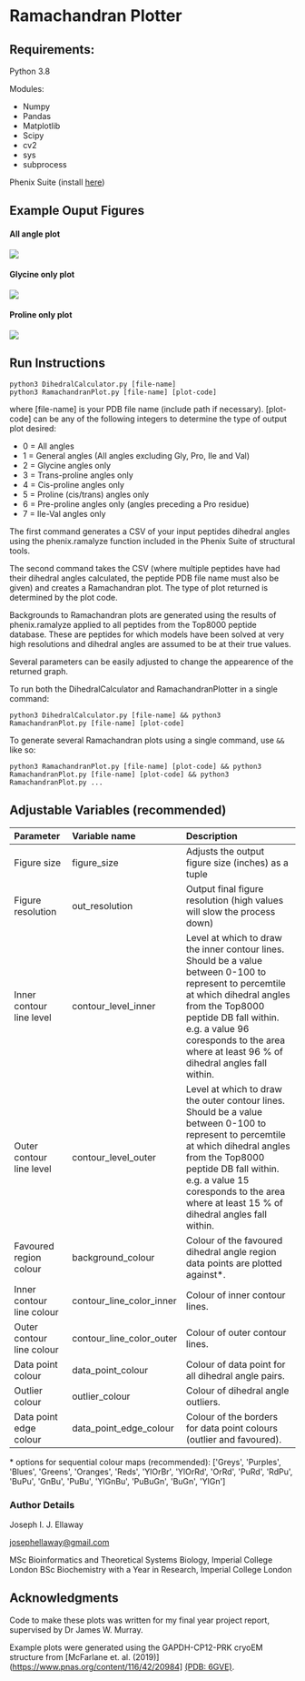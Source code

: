 # Ramachandran Plotter


## Requirements:

Python 3.8

Modules:
- Numpy
- Pandas
- Matplotlib
- Scipy
- cv2
- sys
- subprocess

Phenix Suite (install [here](https://www.phenix-online.org/download/))


## Example Ouput Figures

#### All angle plot 
![](./example_plots/AllRamachangranPlot.png)

#### Glycine only plot
![](./example_plots/GlycineRamachangranPlot.png)

#### Proline only plot
![](./example_plots/ProlineRamachangranPlot.png)




## Run Instructions

	python3 DihedralCalculator.py [file-name]
	python3 RamachandranPlot.py [file-name] [plot-code]

where [file-name] is your PDB file name (include path if necessary). [plot-code] can be any of the following integers to determine the type of output plot desired:

- 0 = All angles 
- 1 = General angles	(All angles excluding Gly, Pro, Ile and Val)
- 2 = Glycine angles only
- 3 = Trans-proline angles only 
- 4 = Cis-proline angles only 
- 5 = Proline (cis/trans) angles only 
- 6 = Pre-proline angles only (angles preceding a Pro residue)
- 7 = Ile-Val angles only 

The first command generates a CSV of your input peptides dihedral angles using the phenix.ramalyze function included in the Phenix Suite of 
structural tools. 

The second command takes the CSV (where multiple peptides have had their dihedral angles calculated, the peptide PDB file name must also be given)
and creates a Ramachandran plot. The type of plot returned is determined by the plot code. 

Backgrounds to Ramachandran plots are generated using the results of phenix.ramalyze applied to all peptides from the Top8000 peptide database. 
These are peptides for which models have been solved at very high resolutions and dihedral angles are assumed to be at their true values. 

Several parameters can be easily adjusted to change the appearence of the returned graph. 


To run both the DihedralCalculator and RamachandranPlotter in a single command:

	python3 DihedralCalculator.py [file-name] && python3 RamachandranPlot.py [file-name] [plot-code]

To generate several Ramachandran plots using a single command, use ```&&``` like so:

	python3 RamachandranPlot.py [file-name] [plot-code] && python3 RamachandranPlot.py [file-name] [plot-code] && python3 RamachandranPlot.py ...

## Adjustable Variables (recommended)

| Parameter | Variable name | Description |
| :--- | :--- | :--- | 
|Figure size| figure_size |Adjusts the output figure size (inches) as a tuple|
|Figure resolution | out_resolution|Output final figure resolution (high values will slow the process down)|
|Inner contour line level |contour_level_inner|Level at which to draw the inner contour lines. Should be a value between 0-100 to represent to percemtile at which dihedral angles from the Top8000 peptide DB fall within. e.g. a value 96 coresponds to the area where at least 96 % of dihedral angles fall within. |
| Outer contour line level | contour_level_outer |Level at which to draw the outer contour lines. Should be a value between 0-100 to represent to percemtile at which dihedral angles from the Top8000 peptide DB fall within. e.g. a value 15 coresponds to the area where at least 15 % of dihedral angles fall within. |
|Favoured region colour |background_colour| Colour of the favoured dihedral angle region data points are plotted against*. |
|Inner contour line colour |contour_line_color_inner|Colour of inner contour lines. |
|Outer contour line colour |contour_line_color_outer|Colour of outer contour lines. |
|Data point colour |data_point_colour |Colour of data point for all dihedral angle pairs. |
|Outlier colour |outlier_colour|Colour of dihedral angle outliers. |
|Data point edge colour |data_point_edge_colour |Colour of the borders for data point colours (outlier and favoured).|

\* options for sequential colour maps (recommended):
['Greys', 'Purples', 'Blues', 'Greens', 'Oranges', 'Reds',
'YlOrBr', 'YlOrRd', 'OrRd', 'PuRd', 'RdPu', 'BuPu',
'GnBu', 'PuBu', 'YlGnBu', 'PuBuGn', 'BuGn', 'YlGn']


### Author Details

Joseph I. J. Ellaway

josephellaway@gmail.com

MSc Bioinformatics and Theoretical Systems Biology, Imperial College London
BSc Biochemistry with a Year in Research, Imperial College London


## Acknowledgments
Code to make these plots was written for my final year project report, supervised by Dr James W. Murray. 

Example plots were generated using the GAPDH-CP12-PRK cryoEM structure from [McFarlane et. al. (2019)](https://www.pnas.org/content/116/42/20984] [(PDB: 6GVE)](https://www.rcsb.org/structure/6GVE).

